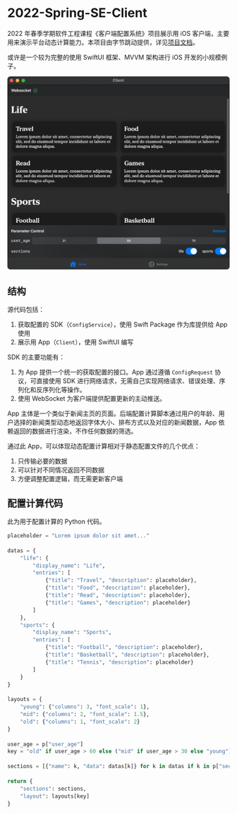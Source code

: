 # 2022-Spring-SE-Client

2022 年春季学期软件工程课程《客户端配置系统》项目展示用 iOS 客户端，主要用来演示平台动态计算能力。本项目由字节跳动提供，详见[项目文档](https://bytedance.feishu.cn/docs/doccnfC6Mu2XVxaXL6MJNy6alFg)。

或许是一个较为完整的使用 SwiftUI 框架、MVVM 架构进行 iOS 开发的小规模例子。

![](Assets/screenshot.png)

## 结构

源代码包括：

1. 获取配置的 SDK（`ConfigService`），使用 Swift Package 作为库提供给 App 使用
2. 展示用 App（`Client`），使用 SwiftUI 编写

SDK 的主要功能有：

1. 为 App 提供一个统一的获取配置的接口。App 通过遵循 `ConfigRequest` 协议，可直接使用 SDK 进行网络请求，无需自己实现网络请求、错误处理、序列化和反序列化等操作。
2. 使用 WebSocket 为客户端提供配置更新的主动推送。

App 主体是一个类似于新闻主页的页面。后端配置计算脚本通过用户的年龄、用户选择的新闻类型动态地返回字体大小、排布方式以及对应的新闻数据，App 依赖返回的数据进行渲染，不作任何数据的筛选。

通过此 App，可以体现动态配置计算相对于静态配置文件的几个优点：

1. 只传输必要的数据
2. 可以针对不同情况返回不同数据
3. 方便调整配置逻辑，而无需更新客户端

## 配置计算代码

此为用于配置计算的 Python 代码。

```python
placeholder = "Lorem ipsum dolor sit amet..."

datas = {
    "life": {
        "display_name": "Life",
        "entries": [
            {"title": "Travel", "description": placeholder},
            {"title": "Food", "description": placeholder},
            {"title": "Read", "description": placeholder},
            {"title": "Games", "description": placeholder}
        ]
    },
    "sports": {
        "display_name": "Sports",
        "entries": [
            {"title": "Football", "description": placeholder},
            {"title": "Basketball", "description": placeholder},
            {"title": "Tennis", "description": placeholder}
        ]
    }
}

layouts = {
    "young": {"columns": 3, "font_scale": 1},
    "mid": {"columns": 2, "font_scale": 1.5},
    "old": {"columns": 1, "font_scale": 2}
}

user_age = p["user_age"]
key = "old" if user_age > 60 else ("mid" if user_age > 30 else "young")

sections = [{"name": k, "data": datas[k]} for k in datas if k in p["sections"]]

return {
    "sections": sections,
    "layout": layouts[key]
}
```
